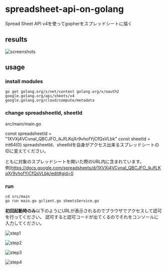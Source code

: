 # spreadsheet-api-on-golang
Spread Sheet API v4を使ってgopherをスプレッドシートに描く

## results
![screenshots](https://raw.githubusercontent.com/howdy39/spreadsheets-api-on-golang/master/screenshots/screenshots.png)

## usage

### install modules

```console 
go get golang.org/x/net/context golang.org/x/oauth2 google.golang.org/api/sheets/v4 google.golang.org/cloud/compute/metadata
```

### change spreadsheetId, sheetId
src/main/main.go

const spreadsheetId = "1XVXj4VCvnaI_QBCJFO_ikJfLKqXr9vhofYjCfQsVLbk"
const sheetId = int64(0)
spreadsheetId、sheetIdを自身がアクセス出来るスプレッドシートのIDに変えてください。

ともに対象のスプレッドシートを開いた際のURL内に含まれています。
例)https://docs.google.com/spreadsheets/d/1XVXj4VCvnaI_QBCJFO_ikJfLKqXr9vhofYjCfQsVLbk/edit#gid=0

### run

```console 
cd src/main
go run main.go gclient.go sheetsService.go 
```

**初回起動時のみ**以下のようにURLが表示されるのでブラウザでアクセスして認可を行ってください。
認可すると認可コードが出てくるのでそれをコンソールに入力してください。

![step1](https://raw.githubusercontent.com/howdy39/spreadsheets-api-on-golang/master/screenshots/step1.png)

![step2](https://raw.githubusercontent.com/howdy39/spreadsheets-api-on-golang/master/screenshots/step2.png)

![step3](https://raw.githubusercontent.com/howdy39/spreadsheets-api-on-golang/master/screenshots/step3.png)

![step4](https://raw.githubusercontent.com/howdy39/spreadsheets-api-on-golang/master/screenshots/step4.png)
